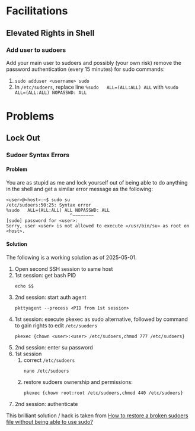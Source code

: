 # Facilitations
## Elevated Rights in Shell
### Add user to sudoers
Add your main user to sudoers and possibly (your own risk) remove the password authentication (every 15 minutes) for sudo commands:
1. `sudo adduser <username> sudo`
2. In `/etc/sudoers`, replace line `%sudo   ALL=(ALL:ALL) ALL` with `%sudo   ALL=(ALL:ALL) NOPASSWD: ALL`
# Problems
## Lock Out
### Sudoer Syntax Errors
#### Problem
You are as stupid as me and lock yourself out of being able to do anything in the shell and get a similar error message as the following:
```
<user>@<host>:~$ sudo su
/etc/sudoers:50:25: Syntax error
%sudo   ALL=(ALL:ALL) ALL NOPASSWD: ALL
                        ^~~~~~~~~
[sudo] password for <user>:
Sorry, user <user> is not allowed to execute »/usr/bin/su« as root on <host>.
```
#### Solution
The following is a working solution as of 2025-05-01.
1. Open second SSH session to same host
2. 1st session: get bash PID
   ```
   echo $$
   ```
3. 2nd session: start auth agent
   ```
   pkttyagent --process <PID from 1st session>
   ```
4. 1st session:
   execute pkexec as sudo alternative, followed by command to gain rights to edit `/etc/suoders`
   ```
   pkexec {chown <user>:<user> /etc/sudoers,chmod 777 /etc/sudoers}
   ```
5. 2nd session: enter su password
6. 1st session
   1. correct `/etc/sudoers`
      ```
      nano /etc/sudoers
      ```
   2. restore sudoers ownership and permissions:
      ```
      pkexec {chown root:root /etc/sudoers,chmod 440 /etc/sudoers}
      ```
7. 2nd session: authenticate

This brilliant solution / hack is taken from [How to restore a broken sudoers file without being able to use sudo?](https://unix.stackexchange.com/questions/677591/how-to-restore-a-broken-sudoers-file-without-being-able-to-use-sudo)
